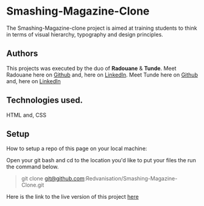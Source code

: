 # Smashing-Magazine-Clone

The Smashing-Magazine-clone project is aimed at training students to think in terms of visual hierarchy, typography and design principles.

## Authors
This projects was executed by the duo of **Radouane** & **Tunde**.
Meet Radouane here on [Github](https://github.com/Redvanisation) and, here on  [LinkedIn](https://www.linkedin.com/in/redvan/).
Meet Tunde here on  [Github](https://github.com/tundeiness/) and,  here on [LinkedIn](https://www.linkedin.com/in/tunde-oretade/)

## Technologies used.
HTML and, CSS


## Setup
How to setup a repo of this page on your local machine:

Open your git bash and cd to the location you'd like to put your files the run the command below.

>git clone git@github.com:Redvanisation/Smashing-Magazine-Clone.git


Here is the link to the live version of this project
[here](https://rawcdn.githack.com/Redvanisation/Smashing-Magazine-Clone/cbee47507b0bbe3e5ca8a83fa44c9a0ad4261e58/index.html )


